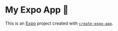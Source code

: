# My Expo App 👋

This is an [Expo](https://expo.dev) project created with [`create-expo-app`](https://www.npmjs.com/package/create-expo-app).

